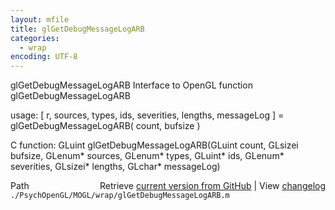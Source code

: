 ```yaml
---
layout: mfile
title: glGetDebugMessageLogARB
categories:
  - wrap
encoding: UTF-8
---
```


glGetDebugMessageLogARB  Interface to OpenGL function glGetDebugMessageLogARB

usage:  \[ r, sources, types, ids, severities, lengths, messageLog \] = glGetDebugMessageLogARB\( count, bufsize \)

C function:  GLuint glGetDebugMessageLogARB\(GLuint count, GLsizei bufsize, GLenum\* sources, GLenum\* types, GLuint\* ids, GLenum\* severities, GLsizei\* lengths, GLchar\* messageLog\)


<div class="code_header" style="text-align:right;">
  <span style="float:left;">Path&nbsp;&nbsp;</span> <span class="counter">Retrieve <a href=
  "https://raw.github.com/Psychtoolbox-3/Psychtoolbox-3/beta/./PsychOpenGL/MOGL/wrap/glGetDebugMessageLogARB.m">current version from GitHub</a> | View <a href=
  "https://github.com/Psychtoolbox-3/Psychtoolbox-3/commits/beta/./PsychOpenGL/MOGL/wrap/glGetDebugMessageLogARB.m">changelog</a></span>
</div>
<div class="code">
  <code>./PsychOpenGL/MOGL/wrap/glGetDebugMessageLogARB.m</code>
</div>
